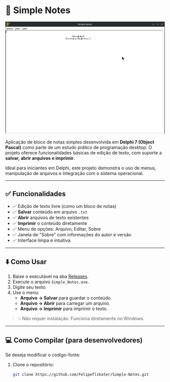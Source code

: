 # 📝 Simple Notes

![Interface do Aplicativo](imagens/app.png)

Aplicação de bloco de notas simples desenvolvida em **Delphi 7 (Object Pascal)** como parte de um estudo prático de programação desktop. O projeto oferece funcionalidades básicas de edição de texto, com suporte a **salvar, abrir arquivos e imprimir**.

Ideal para iniciantes em Delphi, este projeto demonstra o uso de menus, manipulação de arquivos e integração com o sistema operacional.

---

## ✅ Funcionalidades

- ✅ Edição de texto livre (como um bloco de notas)
- ✅ **Salvar** conteúdo em arquivo `.txt`
- ✅ **Abrir** arquivos de texto existentes
- ✅ **Imprimir** o conteúdo diretamente
- ✅ Menu de opções: Arquivo, Editar, Sobre
- ✅ Janela de "Sobre" com informações do autor e versão
- ✅ Interface limpa e intuitiva

---

## ⬇️ Como Usar

1. Baixe o executável na aba [Releases](https://github.com/Felipeflskater/Simple-Notes/releases).
2. Execute o arquivo `Simple_Notes.exe`.
3. Digite seu texto.
4. Use o menu:
   - **Arquivo → Salvar** para guardar o conteúdo.
   - **Arquivo → Abrir** para carregar um arquivo.
   - **Arquivo → Imprimir** para imprimir o texto.

> 💡 Não requer instalação. Funciona diretamente no Windows.

---

## 💻 Como Compilar (para desenvolvedores)

Se deseja modificar o código-fonte:

1. Clone o repositório:
   ```bash
   git clone https://github.com/Felipeflskater/Simple-Notes.git
